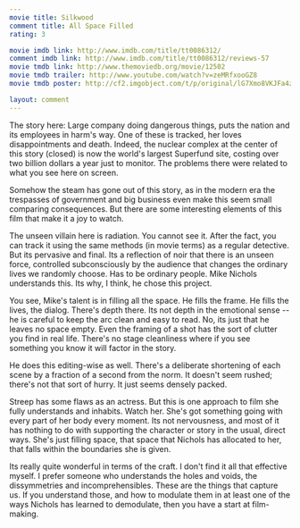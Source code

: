 ```yaml
---
movie title: Silkwood
comment title: All Space Filled
rating: 3

movie imdb link: http://www.imdb.com/title/tt0086312/
comment imdb link: http://www.imdb.com/title/tt0086312/reviews-57
movie tmdb link: http://www.themoviedb.org/movie/12502
movie tmdb trailer: http://www.youtube.com/watch?v=zeMRfxooGZ8
movie tmdb poster: http://cf2.imgobject.com/t/p/original/lG7Xmo8VKJFa4zgtG8Pf7SGFZU7.jpg

layout: comment
---
```


The story here: Large company doing dangerous things, puts the nation and its employees in harm's way. One of these is tracked, her loves disappointments and death. Indeed, the nuclear complex at the center of this story (closed) is now the world's largest Superfund site, costing over two billion dollars a year just to monitor. The problems there were related to what you see here on screen.

Somehow the steam has gone out of this story, as in the modern era the trespasses of government and big business even make this seem small comparing consequences. But there are some interesting elements of this film that make it a joy to watch.

The unseen villain here is radiation. You cannot see it. After the fact, you can track it using the same methods (in movie terms) as a regular detective. But its pervasive and final. Its a reflection of noir that there is an unseen force, controlled subconsciously by the audience that changes the ordinary lives we randomly choose. Has to be ordinary people. Mike Nichols understands this. Its why, I think, he chose this project.

You see, Mike's talent is in filling all the space. He fills the frame. He fills the lives, the dialog. There's depth there. Its not depth in the emotional sense -- he is careful to keep the arc clean and easy to read. No, its just that he leaves no space empty. Even the framing of a shot has the sort of clutter you find in real life. There's no stage cleanliness where if you see something you know it will factor in the story.

He does this editing-wise as well. There's a deliberate shortening of each scene by a fraction of a second from the norm. It doesn't seem rushed; there's not that sort of hurry. It just seems densely packed. 

Streep has some flaws as an actress. But this is one approach to film she fully understands and inhabits. Watch her. She's got something going with every part of her body every moment. Its not nervousness, and most of it has nothing to do with supporting the character or story in the usual, direct ways. She's just filling space, that space that Nichols has allocated to her, that falls within the boundaries she is given.

Its really quite wonderful in terms of the craft. I don't find it all that effective myself. I prefer someone who understands the holes and voids, the dissymmetries and incomprehensibles. These are the things that capture us. If you understand those, and how to modulate them in at least one of the ways Nichols has learned to demodulate, then you have a start at film-making.